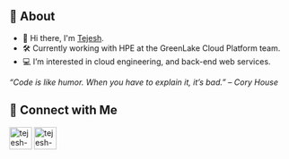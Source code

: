 ## 💭 About

- 👋 Hi there, I'm [Tejesh](https://bit.ly/tejesh-sigineni-portfolio).
- 🛠️ Currently working with HPE at the GreenLake Cloud Platform team.
- 💻 I’m interested in cloud engineering, and back-end web services.


*“Code is like humor. When you have to explain it, it’s bad.” – Cory House*

## 🔗 Connect with Me

<a href="https://bit.ly/tejesh-linkedin" target="blank"><img align="center" src="https://www.vectorlogo.zone/logos/linkedin/linkedin-tile.svg" alt="tejesh-sigineni-linkedin" height="40" width="40" /></a>
<a href="mailto:vsiginen@asu.edu" target="blank"><img align="center" src="https://www.vectorlogo.zone/logos/gmail/gmail-icon.svg" alt="tejesh-sigineni-email" height="40" width="40" /></a>
